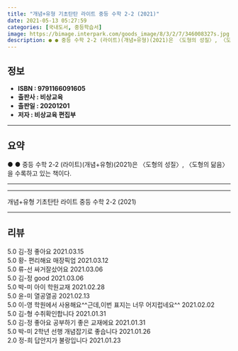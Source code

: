 ```yaml
---
title: "개념+유형 기초탄탄 라이트 중등 수학 2-2 (2021)"
date: 2021-05-13 05:27:59
categories: [국내도서, 중등학습서]
image: https://bimage.interpark.com/goods_image/8/3/2/7/346008327s.jpg
description: ● ● 중등 수학 2-2 (라이트)(개념+유형)(2021)은 〈도형의 성질〉, 〈도형의 닮음〉을 수록하고 있는 책이다.
---
```


## **정보**

- **ISBN : 9791166091605**
- **출판사 : 비상교육**
- **출판일 : 20201201**
- **저자 : 비상교육 편집부**

------



## **요약**

●  ●  중등 수학 2-2 (라이트)(개념+유형)(2021)은 〈도형의 성질〉, 〈도형의 닮음〉을 수록하고 있는 책이다.

------



------


개념+유형 기초탄탄 라이트 중등 수학 2-2 (2021) 

------


## **리뷰** 

5.0 김-정 좋아요 2021.03.15 <br/>5.0 황- 편리해요 매장픽업 2021.03.12 <br/>5.0 류-선 싸거잘샀어요 2021.03.06 <br/>5.0 김-정 good 2021.03.06 <br/>5.0 박-미 아이 학원교재 2021.02.28 <br/>5.0 윤-미 열공열공 2021.02.13 <br/>5.0 이-영 학원에서 사용해요^^근데,이번 표지는 너무 어지럽네요^^ 2021.02.02 <br/>5.0 김-형 수취확인합니다  2021.01.31 <br/>5.0 김-정 좋아요 공부하기 좋은 교재에요 2021.01.31 <br/>5.0 박-미 2학년 선행 개념잡기로 좋습니다 2021.01.26 <br/>2.0 정-희 답안지가 불랑입니다 2021.01.23 <br/>